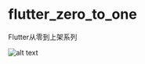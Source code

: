# flutter_zero_to_one

Flutter从零到上架系列


![alt text](https://github.com/memtopia/flutter_zero_to_one/raw/master/readme/public_qr_code.JPG)